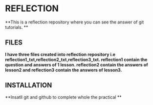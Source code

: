# REFLECTION

**This is a reflection repository where you can see the answer of git tutorials. **

## FILES

**I have  three files created into reflection repository i.e  reflection1_txt,reflection2_txt,reflection3_txt. reflection1 contain the question and answers of 1 lesson. reflection2 contain the answers of  lesson2 and reflection3 contain the answers of  lesson3.**

## INSTALLATION

**Insatll git and github to complete whole the practical **
